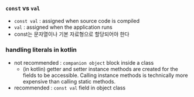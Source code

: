### `const` vs `val`
- `const val` : assigned when source code is compiled
- `val` : assigned when the application runs
- const는 문자열이나 기본 자료형으로 할당되어야 한다

### handling literals in kotlin
- not recommended : `companion object` block inside a class
	- (in kotlin) getter and setter instance methods are created for the fields to be accessible. Calling instance methods is technically more expensive than calling static methods.
- recommended : `const val` field in object class
